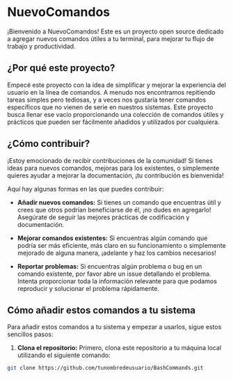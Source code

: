 # NuevoComandos

¡Bienvenido a NuevoComandos! Este es un proyecto open source dedicado a agregar nuevos comandos útiles a tu terminal, para mejorar tu flujo de trabajo y productividad.

## ¿Por qué este proyecto?

Empecé este proyecto con la idea de simplificar y mejorar la experiencia del usuario en la línea de comandos. A menudo nos encontramos repitiendo tareas simples pero tediosas, y a veces nos gustaría tener comandos específicos que no vienen de serie en nuestros sistemas. Este proyecto busca llenar ese vacío proporcionando una colección de comandos útiles y prácticos que pueden ser fácilmente añadidos y utilizados por cualquiera.

## ¿Cómo contribuir?

¡Estoy emocionado de recibir contribuciones de la comunidad! Si tienes ideas para nuevos comandos, mejoras para los existentes, o simplemente quieres ayudar a mejorar la documentación, ¡tu contribución es bienvenida!

Aquí hay algunas formas en las que puedes contribuir:

- **Añadir nuevos comandos:** Si tienes un comando que encuentras útil y crees que otros podrían beneficiarse de él, ¡no dudes en agregarlo! Asegúrate de seguir las mejores prácticas de codificación y documentación.

- **Mejorar comandos existentes:** Si encuentras algún comando que podría ser más eficiente, más claro en su funcionamiento o simplemente mejorado de alguna manera, ¡adelante y haz los cambios necesarios!

- **Reportar problemas:** Si encuentras algún problema o bug en un comando existente, por favor abre un issue detallando el problema. Intenta proporcionar toda la información relevante para que podamos reproducir y solucionar el problema rápidamente.

## Cómo añadir estos comandos a tu sistema

Para añadir estos comandos a tu sistema y empezar a usarlos, sigue estos sencillos pasos:

1. **Clona el repositorio:** Primero, clona este repositorio a tu máquina local utilizando el siguiente comando:

```bash
git clone https://github.com/tunombredeusuario/BashCommands.git
